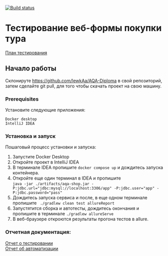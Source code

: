 [![Build status](https://ci.appveyor.com/api/projects/status/8dvl11p63n4lcsx6/branch/main?svg=true)](https://ci.appveyor.com/project/lewkAa/aqa-diploma/branch/main)
# Тестирование веб-формы покупки тура



[План тестирования](Docs/Plan.md)

## Начало работы

Склонируте  https://github.com/lewkAa/AQA-Diploma в свой репозиторий, <br/>
затем сделайте git pull, для того чтобы скачать проект на свою машину.

### Prerequisites
Установите следующие приложения:

```
Docker desktop
IntelliJ IDEA
```

### Установка и запуск

Пошаговый процесс установки и запуска:


1. Запустите Docker Desktop
2. Откройте проект в IntelliJ IDEA
3. В терминале IDEA пропишите ```docker compose up``` и дождитесь запуска контейнера.
4. Откройте еще один терминал в IDEA и пропишите <br/> 
```java -jar ./artifacts/aqa-shop.jar -P:jdbc.url="jdbc:mysql://localhost:3306/app" -P:jdbc.user="app" -P:jdbc.password="pass"```
5. Дождитесь запуска сервиса и после, в еще одном терминале пропишите ``` ./gradlew clean test allureReport```
6. Запустятится сборка и автотесты, дождитесь  окончания и пропишите в терминале ```./gradlew allureServe```
7. В веб-браузере откроются результаты прогона тестов в allure.



### Отчетная документация:

[Отчет о тестировании](Docs/Report.md)<br/>
[Отчет об автоматизации](Docs/Summary.md)
